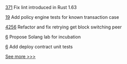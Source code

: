 
[371](https://github.com/hyperledger/transact/pull/371) Fix lint introduced in Rust 1.63

[19](https://github.com/hyperledger/firefly-transaction-manager/pull/19) Add policy engine tests for known transaction case

[4256](https://github.com/hyperledger/besu/pull/4256) Refactor and fix retrying get block switching peer

[6](https://github.com/hyperledger/hyperledger-hip/pull/6) Propose Solang lab for incubation

[6](https://github.com/hyperledger/firefly-evmconnect/pull/6) Add deploy contract unit tests


[See more >>>](https://start-here.hyperledger.org/pull-requests)
